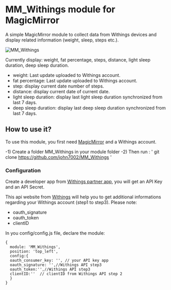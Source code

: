 # MM_Withings module for MagicMirror

A simple MagicMirror module to collect data from Withings devices and display related information (weight, sleep, steps etc.).

![MM_Withings ](https://github.com/john7002/MM_Withings/blob/master/.ressources/module_preview.png)    

Currently display: weight, fat percentage, steps, distance, light sleep duration, deep sleep duration.

- weight: Last update uploaded to Withings account.
- fat percentage: Last update uploaded to Withings account.
- step: display current date number of steps.
- distance: display current date of current date.
- light sleep duration: display last light sleep duration synchronized from last 7 days.
- deep sleep duration: display last deep sleep duration synchronized from last 7 days.

## How to use it?                                                                                                                                           

To use this module, you first need [MagicMirror](https://github.com/MichMich/MagicMirror) and a Withings account.

-1) Create a folder MM_Withings in your module folder
-2) Then run : ' git clone https://github.com/john7002/MM_Withings '

### Configuration
Create a developer app from [Withings partner app](http://oauth.withings.com/partner/dashboard), you will get an API Key and an API Secret.
	
This api website from [Withings](http://oauth.withings.com/api) will help you to get additional informations regarding your Withings account (step1 to step3). Please note:
- oauth_signature
- oauth_token
- clientID
		
In you config/config.js file, declare the module:
```
{                                                                                                                                                   
  module: 'MM_Withings',                                                                                                                          
  position: 'top_left',                                                               
  config:{                                                                                                                                   
  oauth_consumer_key: '', // your API key app
  oauth_signature: '',//Withings API step3
  oauth_token:'',//Withings API step3
  clientID:''  // clientID from Withings API step 2   																                                       															                                                                              
  }                                                                                                                                           
}                
```
